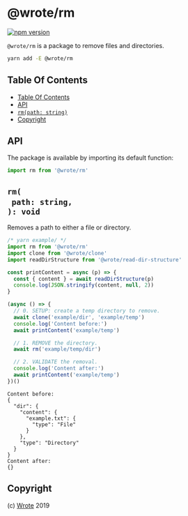# @wrote/rm

[![npm version](https://badge.fury.io/js/%40wrote%2Frm.svg)](https://npmjs.org/package/@wrote/rm)

`@wrote/rm` is a package to remove files and directories.

```sh
yarn add -E @wrote/rm
```

## Table Of Contents

- [Table Of Contents](#table-of-contents)
- [API](#api)
- [`rm(path: string)`](#rmpath-string-void)
- [Copyright](#copyright)

## API

The package is available by importing its default function:

```js
import rm from '@wrote/rm'
```

## `rm(`<br/>&nbsp;&nbsp;`path: string,`<br/>`): void`

Removes a path to either a file or directory.

```js
/* yarn example/ */
import rm from '@wrote/rm'
import clone from '@wrote/clone'
import readDirStructure from '@wrote/read-dir-structure'

const printContent = async (p) => {
  const { content } = await readDirStructure(p)
  console.log(JSON.stringify(content, null, 2))
}

(async () => {
  // 0. SETUP: create a temp directory to remove.
  await clone('example/dir', 'example/temp')
  console.log('Content before:')
  await printContent('example/temp')

  // 1. REMOVE the directory.
  await rm('example/temp/dir')

  // 2. VALIDATE the removal.
  console.log('Content after:')
  await printContent('example/temp')
})()
```

```
Content before:
{
  "dir": {
    "content": {
      "example.txt": {
        "type": "File"
      }
    },
    "type": "Directory"
  }
}
Content after:
{}
```

## Copyright

(c) [Wrote][1] 2019

[1]: https://wrote.cc